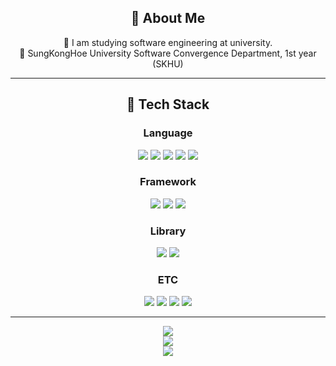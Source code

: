 <h2 align="center">👀 About Me</h2>

<p align="center">
🙋 I am studying software engineering at university.<br/>
🏫 SungKongHoe University Software Convergence Department, 1st year (SKHU)
</p>

---

<h2 align="center">🧱 Tech Stack</h2>

<h3 align="center">Language</h3>

<p align="center">
  <img src="https://img.shields.io/badge/JavaScript-F7DF1E?style=flat-square&logo=JavaScript&logoColor=white"/>
  <img src="https://img.shields.io/badge/Node.js-5FA04E?style=flat-square&logo=nodedotjs&logoColor=white"/>
  <img src="https://img.shields.io/badge/TypeScript-3178C6?style=flat-square&logo=typescript&logoColor=white"/>
  <img src="https://img.shields.io/badge/C++-00599C?style=flat-square&logo=cplusplus&logoColor=white"/>
  <img src="https://img.shields.io/badge/Java-7F52FF?style=flat-square&logo=kotlin&logoColor=white"/>
</p>

<h3 align="center">Framework</h3>

<p align="center">
  <img src="https://img.shields.io/badge/NestJS-E0234E?style=flat-square&logo=nestjs&logoColor=white"/>
  <img src="https://img.shields.io/badge/Express-000000?style=flat-square&logo=express&logoColor=white"/>
  <img src="https://img.shields.io/badge/spring-6DB33F?style=flat-square&logo=spring&logoColor=white"/>
</p>

<h3 align="center">Library</h3>

<p align="center">
  <img src="https://img.shields.io/badge/Typeorm-FE0803?style=flat-square&logo=typeorm&logoColor=white"/>
  <img src="https://img.shields.io/badge/Socket.IO-010101?style=flat-square&logo=socketdotio&logoColor=white"/>
</p>

<h3 align="center">ETC</h3>

<p align="center">
  <img src="https://img.shields.io/badge/AWS-232F3E?style=flat-square&logo=amazonwebservices&logoColor=white"/>
  <img src="https://img.shields.io/badge/MySQL-4479A1?style=flat-square&logo=MySQL&logoColor=white"/>
  <img src="https://img.shields.io/badge/Docker-2496ED?style=flat-square&logo=docker&logoColor=white"/>
  <img src="https://img.shields.io/badge/Notion-000000?style=flat-square&logo=notion&logoColor=white"/>
</p>

---

<p align="center">
  <img src="https://github-readme-stats.vercel.app/api?username=JeongHyck06" /><br/>
  <img src="https://github-readme-stats.vercel.app/api/top-langs/?username=JeongHyck06" /><br/>
  <img src="http://mazassumnida.wtf/api/v2/generate_badge?boj=jeonghyeok0507"/>
</p>
